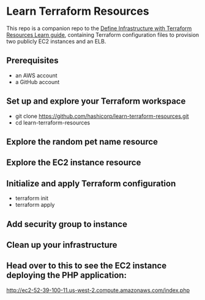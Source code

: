 # Learn Terraform Resources

This repo is a companion repo to the [Define Infrastructure with Terraform Resources Learn guide](https://learn.hashicorp.com/tutorials/terraform/resource), containing Terraform configuration files to provision two publicly EC2 instances and an ELB.


## Prerequisites
- an AWS account
- a GitHub account


## Set up and explore your Terraform workspace
- git clone https://github.com/hashicorp/learn-terraform-resources.git
- cd learn-terraform-resources

## Explore the random pet name resource

## Explore the EC2 instance resource

## Initialize and apply Terraform configuration
- terraform init
- terraform apply

## Add security group to instance

## Clean up your infrastructure

## Head over to this to see the EC2 instance deploying the PHP application:

http://ec2-52-39-100-11.us-west-2.compute.amazonaws.com/index.php

